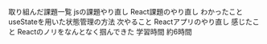 取り組んだ課題一覧
jsの課題やり直し
React課題のやり直し
わかったこと
useStateを用いた状態管理の方法
次やること
Reactアプリのやり直し
感じたこと
Reactのノリをなんとなく掴んできた
学習時間
約6時間
